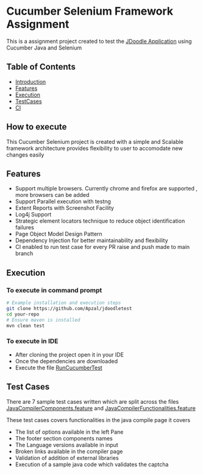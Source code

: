 # Cucumber Selenium Framework Assignment

This is a assignment project created to test the [JDoodle Application](#https://www.jdoodle.com/online-java-compiler) using 
Cucumber Java and Selenium

## Table of Contents

- [Introduction](#introduction)
- [Features](#features)
- [Execution](#execution)
- [TestCases](#test-cases)
- [CI](#contributing)


## How to execute

This Cucumber Selenium project is created with a simple and Scalable framework architecture provides flexibility to user to accomodate new changes easily

## Features

- Support multiple browsers. Currently chrome and firefox are supported , more browsers can be added
- Support Parallel execution with testng
- Extent Reports with Screenshot Facility
- Log4j Support
- Strategic element locators technique to reduce object identification failures
- Page Object Model Design Pattern
- Dependency Injection for better maintainability and flexibility
- CI enabled to run test case for every PR raise and push made to main branch

## Execution

### To execute in command prompt

```bash
# Example installation and execution steps
git clone https://github.com/Apzal/jdoodletest
cd your-repo
# Ensure maven is installed
mvn clean test
```
### To execute in IDE
- After cloning the project open it in your IDE
- Once the dependencies are downloaded
- Execute the file [RunCucumberTest](src/test/java/runner/RunCucumberTest.java)

## Test Cases

There are 7 sample test cases written which are split across the files [JavaCompilerComponents.feature](src/test/resources/features/JavaCompilerComponents.feature)
and [JavaCompilerFunctionalities.feature](src/test/resources/features/JavaCompilerFunctionalities.feature)

These test cases covers functionalities in the java compile page it covers
- The list of options available in the left Pane
- The footer section components names
- The Language versions available in input
- Broken links available in the compiler page
- Validation of addition of external libraries
- Execution of a sample java code which validates the captcha



